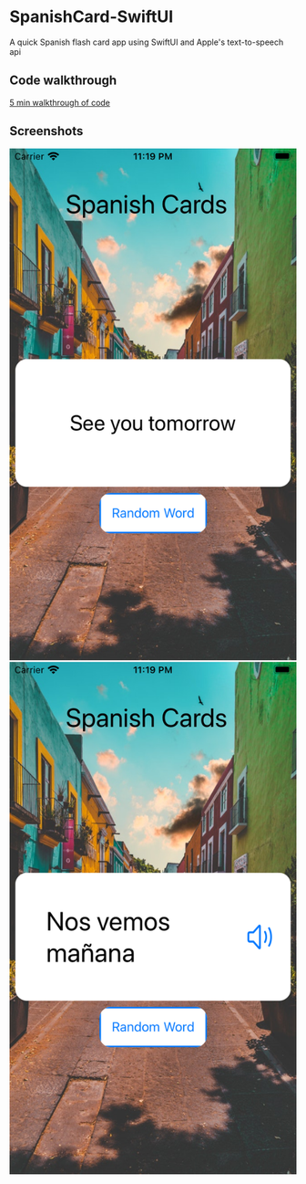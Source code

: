 # SpanishCard-SwiftUI
A quick Spanish flash card app using SwiftUI and Apple's text-to-speech api

## Code walkthrough

[5 min walkthrough of code](https://youtu.be/SZt4xzocLZw)

## Screenshots

![esEx](/readmesrc/exEn.png)
![enEx](/readmesrc/exEs.png)

